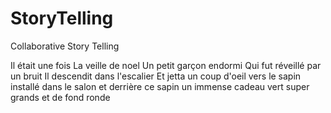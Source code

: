 # StoryTelling
Collaborative Story Telling

Il était une fois
La veille de noel
Un petit garçon endormi
Qui fut réveillé par un bruit
Il descendit dans l'escalier
Et jetta un coup d'oeil vers le sapin installé dans le salon
et derrière ce sapin un immense cadeau vert
super grands et de fond ronde

